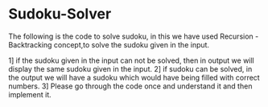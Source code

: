 # Sudoku-Solver
The following is the code to solve sudoku, in this we have used Recursion - Backtracking concept,to solve the sudoku given in the input.


1] if the sudoku given in the input can not be solved, then in output we will display the same sudoku given in the input.
2] if sudoku can be solved, in the output we will have a sudoku which would have being filled with correct numbers.
3] Please go through the code once and understand it and then implement it.
